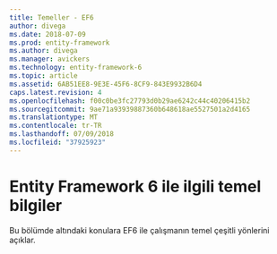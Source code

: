 ```yaml
---
title: Temeller - EF6
author: divega
ms.date: 2018-07-09
ms.prod: entity-framework
ms.author: divega
ms.manager: avickers
ms.technology: entity-framework-6
ms.topic: article
ms.assetid: 6AB51EE8-9E3E-45F6-8CF9-843E9932B6D4
caps.latest.revision: 4
ms.openlocfilehash: f00c0be3fc27793d0b29ae6242c44c40206415b2
ms.sourcegitcommit: 9ae71a93939887360b648618ae5527501a2d4165
ms.translationtype: MT
ms.contentlocale: tr-TR
ms.lasthandoff: 07/09/2018
ms.locfileid: "37925923"
---
```

# <a name="entity-framework-6-fundamentals"></a>Entity Framework 6 ile ilgili temel bilgiler
Bu bölümde altındaki konulara EF6 ile çalışmanın temel çeşitli yönlerini açıklar.
